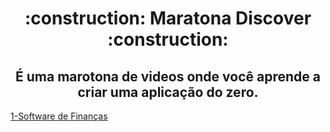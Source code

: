 <h1 align="center">:construction: Maratona Discover :construction:</h1>
<h2 align="center">É uma marotona de videos onde você aprende a criar uma aplicação do zero.</h2>


<a href="https://github.com/GilvanFarias/Maratona-Discover">1-Software de Finanças<a>
